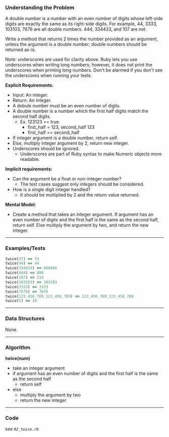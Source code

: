 ### Understanding the Problem
A double number is a number with an even number of digits whose left-side digits are exactly the same as its right-side digits. For example, 44, 3333, 103103, 7676 are all double numbers. 444, 334433, and 107 are not.

Write a method that returns 2 times the number provided as an argument, unless the argument is a double number; double numbers should be returned as-is.

Note: underscores are used for clarity above. Ruby lets you use underscores when writing long numbers; however, it does not print the underscores when printing long numbers. Don't be alarmed if you don't see the underscores when running your tests.

**Explicit Requirements:**

- Input: An integer.
- Return: An integer.
- A dobule number must be an even number of digits.
- A double number is a number which the first half digits match the second half digits.
  - Ex. 123123 == true.
    - first_half = 123, second_half 123
    - first_half == second_half
- If integer argument is a double number, return self.
- Else, multiply integer argument by 2, return new integer.
- Underscores should be ignored.
  - Underscores are part of Ruby syntax to make Numeric objects more readable.

**Implicit requirements:**

- Can the argument be a float or non-integer number?
    - The test cases suggest only integers should be considered.
- How is a single digit integer handled?
    - It should be multiplied by 2 and the return value returned.

**Mental Model:**

- Create a method that takes an integer argument.  If argument has an even number of digits and the first half is the same as the second half, return self.  Else multiply the argument by two, and return the new integer.

---
### Examples/Tests
```ruby
twice(37) == 74
twice(44) == 44
twice(334433) == 668866
twice(444) == 888
twice(107) == 214
twice(103103) == 103103
twice(3333) == 3333
twice(7676) == 7676
twice(123_456_789_123_456_789) == 123_456_789_123_456_789
twice(5) == 10
```
---
### Data Structures
None.

---
### Algorithm
**twice(num)**
- take an integer argument
- if argument has an even number of digits and the first half is the same as the second half
  - return self
- else
  - multiply the argument by two
  - return the new integer

---
### Code
*see `02_twice.rb`*
